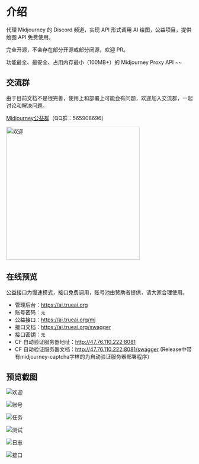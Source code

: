 # 介绍 <!-- {docsify-ignore-all} -->

代理 Midjourney 的 Discord 频道，实现 API 形式调用 AI 绘图，公益项目，提供绘图 API 免费使用。

完全开源，不会存在部分开源或部分闭源，欢迎 PR。

功能最全、最安全、占用内存最小（100MB+）的 Midjourney Proxy API ~~

## 交流群

由于目前文档不是很完善，使用上和部署上可能会有问题，欢迎加入交流群，一起讨论和解决问题。

[Midjourney公益群](https://qm.qq.com/q/k88clCkyMS)（QQ群：565908696）

<img src="https://raw.githubusercontent.com/trueai-org/midjourney-proxy/main/docs/screenshots/565908696.png" alt="欢迎" width="360"/>

## 在线预览

公益接口为慢速模式，接口免费调用，账号池由赞助者提供，请大家合理使用。

- 管理后台：<https://ai.trueai.org>
- 账号密码：`无`
- 公益接口：<https://ai.trueai.org/mj>
- 接口文档：<https://ai.trueai.org/swagger>
- 接口密钥：`无`
- CF 自动验证服务器地址：<http://47.76.110.222:8081>
- CF 自动验证服务器文档：<http://47.76.110.222:8081/swagger>
  (Release中带有midjourney-captcha字样的为自动验证服务器部署程序）

## 预览截图

![欢迎](https://raw.githubusercontent.com/trueai-org/midjourney-proxy/main/docs/screenshots/ui1.png)

![账号](https://raw.githubusercontent.com/trueai-org/midjourney-proxy/main/docs/screenshots/ui2.png)

![任务](https://raw.githubusercontent.com/trueai-org/midjourney-proxy/main/docs/screenshots/ui3.png)

![测试](https://raw.githubusercontent.com/trueai-org/midjourney-proxy/main/docs/screenshots/ui4.png)

![日志](https://raw.githubusercontent.com/trueai-org/midjourney-proxy/main/docs/screenshots/ui5.png)

![接口](https://raw.githubusercontent.com/trueai-org/midjourney-proxy/main/docs/screenshots/uiswagger.png)
